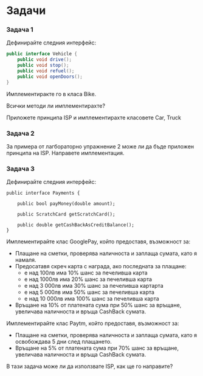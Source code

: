 # Задачи

### Задача 1

Дефинирайте следния интерфейс:

```java
public interface Vehicle {    
    public void drive();    
    public void stop();
    public void refuel();
    public void openDoors();
}
```

Имплементиракте го в класа Bike.

Всички методи ли имплементирахте?

Приложете принципа ISP и имплементирахте класовете Car, Truck

### Задача 2

За примера от лагбораторно упражнение 2 може ли да бъде приложен принципа на ISP. Направете имплементация.

### Задача 3

Дефинирайте следния интерфейс:

```
public interface Payments {
    
    public bool payMoney(double amount);
    
    public ScratchCard getScratchCard();
    
    public double getCashBackAsCreditBalance();
}
```

Имплементирайте клас GooglePay, който предоставя, възможност за:

* Плащане на сметки, проверява наличноста и заплаща сумата, като я намаля.
* Предосатавя скреч карта с награда, ако последната за плащане:
  * е над 100лв има 10% шанс за печеливша карта
  * е над 1000лв има 20% шанс за печеливша карта
  * е над 3 000лв има 30% шанс за печеливша картарта
  * е над 5 000лв има 50% шанс за печеливша карта
  * е над 10 000лв има 100% шанс за печеливша карта
* Връщане на 10% от платената сума при 50% шанс за връщане, увеличава наличноста и връща CashBack сумата.

Имплементирайте клас Paytm, който предоставя, възможност за:

* Плащане на сметки, проверява наличноста и заплаща сумата, като я освобождава 5 дни след плащането.
* Връщане на 5% от платената сума при 70% шанс за връщане, увеличава наличноста и връща CashBack сумата.

В тази задача може ли да използвате ISP, как ще го направите?
